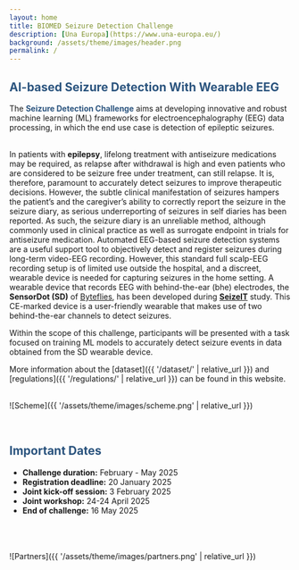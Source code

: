 ```yaml
---
layout: home
title: BIOMED Seizure Detection Challenge
description: [Una Europa](https://www.una-europa.eu/)
background: /assets/theme/images/header.png
permalink: /
---
```



## **<span style="color:#2B547E">AI-based Seizure Detection With Wearable EEG</span>**

The **<span style="color:#2B547E">Seizure Detection Challenge</span>** aims at developing innovative and robust machine learning (ML) frameworks for electroencephalography (EEG) data processing, in which the end use case is detection of epileptic seizures.

\
In patients with **epilepsy**, lifelong treatment with antiseizure medications may be required, as relapse after withdrawal is high and even patients who are considered to be seizure free under treatment, can still relapse. It is, therefore, paramount to accurately detect seizures to improve therapeutic decisions. However, the subtle clinical manifestation of seizures hampers the patient’s and the caregiver’s ability to correctly report the seizure in the seizure diary, as serious underreporting of seizures in self diaries has been reported. As such, the seizure diary is an unreliable method, although commonly used in clinical practice as well as surrogate endpoint in trials for antiseizure medication. Automated EEG-based seizure detection systems are a useful support tool to objectively detect and register seizures during long-term video-EEG recording. However, this standard full scalp-EEG recording setup is of limited use outside the hospital, and a discreet, wearable device is needed for capturing seizures in the home setting. A wearable device that records EEG with behind-the-ear (bhe) electrodes, the **SensorDot (SD)** of [Byteflies](https://byteflies.com/), has been developed during [**SeizeIT**](https://eithealth.eu/spotlight-story/seizeit/) study. This CE-marked device is a user-friendly wearable that makes use of two behind-the-ear channels to detect seizures.

Within the scope of this challenge, participants will be presented with a task focused on training ML models to accurately detect seizure events in data obtained from the SD wearable device.

More information about the [dataset]({{ '/dataset/' | relative_url }}) and [regulations]({{ '/regulations/' | relative_url }}) can be found in this website.

\
![Scheme]({{ '/assets/theme/images/scheme.png' | relative_url }})

&nbsp;  

## **<span style="color:#2B547E">Important Dates</span>**

- **Challenge duration:** February - May 2025
- **Registration deadline:** 20 January 2025
- **Joint kick-off session:** 3 February 2025
- **Joint workshop:** 24-24 April 2025
- **End of challenge:** 16 May 2025




\
\
\
![Partners]({{ '/assets/theme/images/partners.png' | relative_url }})
